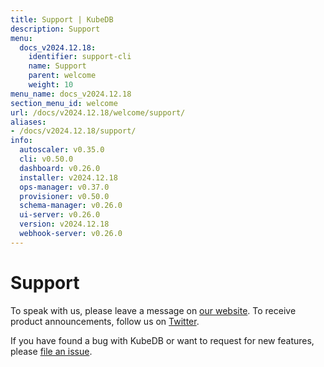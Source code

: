 ```yaml
---
title: Support | KubeDB
description: Support
menu:
  docs_v2024.12.18:
    identifier: support-cli
    name: Support
    parent: welcome
    weight: 10
menu_name: docs_v2024.12.18
section_menu_id: welcome
url: /docs/v2024.12.18/welcome/support/
aliases:
- /docs/v2024.12.18/support/
info:
  autoscaler: v0.35.0
  cli: v0.50.0
  dashboard: v0.26.0
  installer: v2024.12.18
  ops-manager: v0.37.0
  provisioner: v0.50.0
  schema-manager: v0.26.0
  ui-server: v0.26.0
  version: v2024.12.18
  webhook-server: v0.26.0
---
```


# Support

To speak with us, please leave a message on [our website](https://appscode.com/contact/). To receive product announcements, follow us on [Twitter](https://twitter.com/KubeDB).

If you have found a bug with KubeDB or want to request for new features, please [file an issue](https://github.com/kubedb/project/issues/new).
